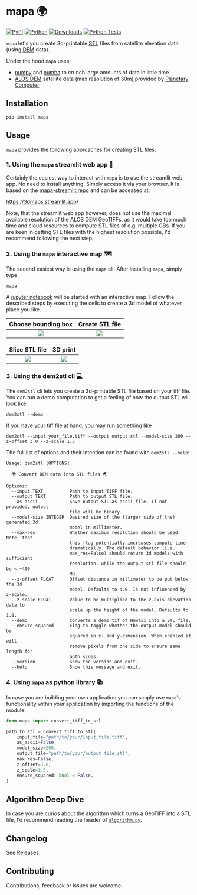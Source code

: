# mapa 🌍

[![PyPI](https://badge.fury.io/py/mapa.svg)](https://badge.fury.io/py/mapa)
[![Python](https://img.shields.io/pypi/pyversions/mapa.svg?style=plastic)](https://badge.fury.io/py/mapa)
[![Downloads](https://pepy.tech/badge/mapa/month)](https://pepy.tech/project/mapa)
[![Python Tests](https://github.com/fgebhart/mapa/actions/workflows/test.yml/badge.svg)](https://github.com/fgebhart/mapa/actions/workflows/test.yml)

`mapa` let's you create 3d-printable [STL](https://en.wikipedia.org/wiki/STL_(file_format)) files from satellite
elevation data (using [DEM](https://en.wikipedia.org/wiki/Digital_elevation_model) data).

Under the hood `mapa` uses:
* [numpy](https://numpy.org/) and [numba](https://numba.pydata.org/) to crunch large amounts of data in little time
* [ALOS DEM](https://planetarycomputer.microsoft.com/dataset/alos-dem) satellite data (max resolution of 30m) provided by
  [Planetary Computer](https://planetarycomputer.microsoft.com/)


## Installation
```
pip install mapa
```

## Usage
`mapa` provides the following approaches for creating STL files:

### 1. Using the `mapa` streamlit web app 🎈
Certainly the easiest way to interact with `mapa` is to use the streamlit web app. No need to install anything. Simply
access it via your browser. It is based on the [mapa-streamlit repo](https://github.com/fgebhart/mapa-streamlit) and can
be accessed at:

https://3dmaps.streamlit.app/

Note, that the streamlit web app however, does not use the maximal available resolution of the ALOS DEM GeoTIFFs, as it
would take too much time and cloud resources to compute STL files of e.g. multiple GBs. If you are keen in getting STL
files with the highest resolution possible, I'd recommend following the next step.

### 2. Using the `mapa` interactive map 🗺
The second easiest way is using the `mapa` cli. After installing `mapa`, simply type
```
mapa
```
A [jupyter notebook](https://jupyter.org/) will be started with an interactive map. Follow the described steps by
executing the cells to create a 3d model of whatever place you like.

 Choose bounding box    | Create STL file
:-------------------------:|:-------------------------:
![](https://i.imgur.com/76hcx9Nh.jpg)  |  ![](https://i.imgur.com/llvxlrkh.png)

 Slice STL file         | 3D print
:-------------------------:|:-------------------------:
![](https://i.imgur.com/AKSRHbKh.jpg)  |  ![](https://i.imgur.com/DTc1yTBh.jpg)

### 3. Using the dem2stl cli 💻
The `dem2stl` cli lets you create a 3d-printable STL file based on your tiff file. You can run a demo computation to get
a feeling of how the output STL will look like:
```
dem2stl --demo
```
If you have your tiff file at hand, you may run something like
```
dem2stl --input your_file.tiff --output output.stl --model-size 200 --z-offset 3.0 --z-scale 1.5
```
The full list of options and their intention can be found with `dem2stl --help`:
```
Usage: dem2stl [OPTIONS]

  🌍 Convert DEM data into STL files 🌏

Options:
  --input TEXT          Path to input TIFF file.
  --output TEXT         Path to output STL file.
  --as-ascii            Save output STL as ascii file. If not provided, output
                        file will be binary.
  --model-size INTEGER  Desired size of the (larger side of the) generated 3d
                        model in millimeter.
  --max-res             Whether maximum resolution should be used. Note, that
                        this flag potentially increases compute time
                        dramatically. The default behavior (i.e.
                        max_res=False) should return 3d models with sufficient
                        resolution, while the output stl file should be < ~400
                        MB.
  --z-offset FLOAT      Offset distance in millimeter to be put below the 3d
                        model. Defaults to 4.0. Is not influenced by z-scale.
  --z-scale FLOAT       Value to be multiplied to the z-axis elevation data to
                        scale up the height of the model. Defaults to 1.0.
  --demo                Converts a demo tif of Hawaii into a STL file.
  --ensure-squared      Flag to toggle whether the output model should be
                        squared in x- and y-dimension. When enabled it will
                        remove pixels from one side to ensure same length for
                        both sides.
  --version             Show the version and exit.
  --help                Show this message and exit.
```

### 4. Using `mapa` as python library 📚
In case you are building your own application you can simply use `mapa`'s functionality within your application by importing the functions of the module.
```python
from mapa import convert_tiff_to_stl

path_to_stl = convert_tiff_to_stl(
    input_file="path/to/your/input_file.tiff",
    as_ascii=False,
    model_size=200,
    output_file="path/to/your/output_file.stl",
    max_res=False,
    z_offset=3.0,
    z_scale=1.5,
    ensure_squared: bool = False,
)
```


## Algorithm Deep Dive

In case you are curios about the algorithm which turns a GeoTIFF into a STL file, I'd recommend reading the header of
[`algorithm.py`](https://github.com/fgebhart/mapa/blob/main/mapa/algorithm.py).


## Changelog

See [Releases](https://github.com/fgebhart/mapa/releases).


## Contributing

Contributions, feedback or issues are welcome.
